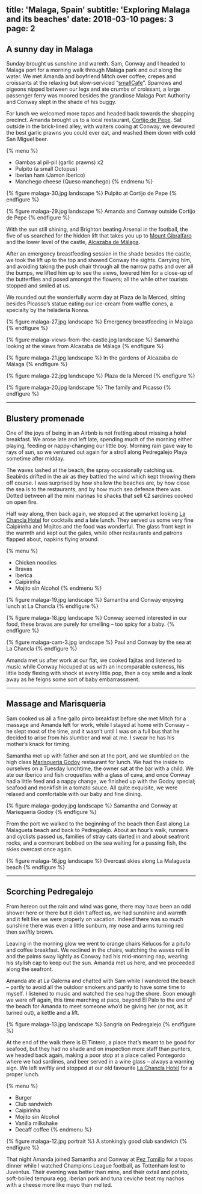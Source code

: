 title: 'Malaga, Spain'
subtitle: 'Exploring Malaga and its beaches'
date: 2018-03-10
pages: 3
page: 2
---

## A sunny day in Malaga

Sunday brought us sunshine and warmth. Sam, Conway and I headed to Malaga port for a morning walk through Malaga park and out along the water. We met Amanda and boyfriend Mitch over coffee, crepes and croissants at the relaxing but slow-serviced “[smallCafe](https://www.tripadvisor.co.uk/Restaurant_Review-g187438-d4077107-Reviews-Small_Cafe-Malaga_Costa_del_Sol_Province_of_Malaga_Andalucia.html)”. Sparrows and pigeons nipped between our legs and ate crumbs of croissant, a large passenger ferry was moored besides the grandiose Malaga Port Authority and Conway slept in the shade of his buggy.

For lunch we welcomed more tapas and headed back towards the shopping precinct. Amanda brought us to a local restaurant, [Cortijo de Pepe](https://www.cortijodepepe.com/). Sat outside in the brick-lined alley, with waiters cooing at Conway, we devoured the best garlic prawns you could ever eat, and washed them down with cold San Miguel beer.

{% menu %}
* Gambas al pil-pil (garlic prawns) x2
* Pulpito (a small Octopus)
* Iberian ham (Jamon iberico)
* Manchego cheese (Queso manchego)
{% endmenu %}

{% figure malaga-30.jpg landscape %}
Pulpito at Cortijo de Pepe
{% endfigure %}

{% figure malaga-29.jpg landscape %}
Amanda and Conway outside Cortijo de Pepe
{% endfigure %}

With the sun still shining, and Brighton beating Arsenal in the football, the five of us searched for the hidden lift that takes you up to [Mount Gibralfaro](https://en.wikipedia.org/wiki/Gibralfaro) and the lower level of the castle, [Alcazaba de Málaga](https://en.wikipedia.org/wiki/Alcazaba_of_M%C3%A1laga).

After an emergency breastfeeding session in the shade besides the castle, we took the lift up to the top and showed Conway the sights. Carrying him, and avoiding taking the push chair through all the narrow paths and over all the bumps, we lifted him up to see the views, lowered him for a close-up of the butterflies and posed amongst the flowers; all the while other tourists stopped and smiled at us.

We rounded out the wonderfully warm day at Plaza de la Merced, sitting besides Picasso’s statue eating our ice-cream from waffle cones, a specialty by the heladería Nonna.

{% figure malaga-27.jpg landscape %}
Emergency breastfeeding in Malaga
{% endfigure %}

{% figure malaga-views-from-the-castle.jpg landscape %}
Samantha looking at the views from Alcazaba de Málaga
{% endfigure %}

{% figure malaga-21.jpg landscape %}
In the gardens of Alcazaba de Málaga
{% endfigure %}

{% figure malaga-22.jpg landscape %}
Plaza de la Merced
{% endfigure %}

{% figure malaga-20.jpg landscape %}
The family and Picasso
{% endfigure %}

---

## Blustery promenade

One of the joys of being in an Airbnb is not fretting about missing a hotel breakfast. We arose late and left late, spending much of the morning either playing, feeding or nappy-changing our little boy. Morning rain gave way to rays of sun, so we ventured out again for a stroll along Pedregalejo Playa sometime after midday.

The waves lashed at the beach, the spray occasionally catching us. Seabirds drifted in the air as they battled the wind which kept throwing them off course. I was surprised by how shallow the beaches are, by how close the sea is to the restaurants, and by how much sea defence there was. Dotted between all the mini marinas lie shacks that sell €2 sardines cooked on open fire.

Half way along, then back again, we stopped at the upmarket looking [La Chancla Hotel](http://www.lachanclahotel.com/hotel-overview.html) for cocktails and a late lunch. They served us some very fine Caipirinha and Mojitos and the food was wonderful. The glass front kept in the warmth and kept out the gales, while other restaurants and patrons flapped about, napkins flying around.

{% menu %}
* Chicken noodles
* Bravas
* Iberica
* Caipirinha
* Mojito sin Alcohol
{% endmenu %}

{% figure malaga-19.jpg landscape %}
Samantha and Conway enjoying lunch at La Chancla
{% endfigure %}

{% figure malaga-18.jpg landscape %}
Conway seemed interested in our food, these bravas are purely for smelling – too spicy for a baby.
{% endfigure %}

{% figure malaga-cam-3.jpg landscape %}
Paul and Conway by the sea at La Chancla
{% endfigure %}

Amanda met us after work at our flat, we cooked fajitas and listened to music while Conway hiccuped at us with an incomparable cuteness, his little body flexing with shock at every little pop, then a coy smile and a look away as he feigns some sort of baby embarrassment.

---

## Massage and Marisqueria

Sam cooked us all a fine gallo pinto breakfast before she met Mitch for a massage and Amanda left for work, while I stayed at home with Conway – he slept most of the time, and it wasn't until I was on a full bus that he decided to arise from his slumber and wail at me. I swear he has his mother’s knack for timing.

Samantha met up with father and son at the port, and we stumbled on the high class [Marisqueria Godoy](http://www.marisqueriagodoy.com/) restaurant for lunch. We had the inside to ourselves on a Tuesday lunchtime, the owner sat at the bar with a child. We ate our iberico and fish croquettes with a glass of cava, and once Conway had a little feed and a nappy change, we finished up with the Godoy special; seafood and monkfish in a tomato sauce. All quite exquisite, we were relaxed and comfortable with our baby and fine dining.

{% figure malaga-godoy.jpg landscape %}
Samantha and Conway at Marisqueria Godoy
{% endfigure %}

From the port we walked to the beginning of the beach then East along La Malagueta beach and back to Pedregalejo. About an hour’s walk, runners and cyclists passed us, families of stray cats darted in and about seafront rocks, and a cormorant bobbed on the sea waiting for a passing fish, the skies overcast once again.

{% figure malaga-16.jpg landscape %}
Overcast skies along La Malagueta beach
{% endfigure %}

---

## Scorching Pedregalejo

From hereon out the rain and wind was gone, there may have been an odd shower here or there but it didn’t affect us, we had sunshine and warmth and it felt like we were properly on vacation. Indeed there was so much sunshine there was even a little sunburn, my nose and arms turning red then swiftly brown.

Leaving in the morning glow we went to orange chairs Kelucos for a pitufo and coffee breakfast. We reclined in the chairs, watching the waves roll in and the palms sway lightly as Conway had his mid-morning nap, wearing his stylish cap to keep out the sun. Amanda met us here, and we proceeded along the seafront.

Amanda ate at La Galerna and chatted with Sam while I wandered the beach – partly to avoid all the outdoor smokers and partly to have some time to myself. I listened to music and watched the sea hug the shore. Soon enough we were off again, this time marching at pace, beyond El Palo to the end of the beach for Amanda to meet someone who’d be giving her (or not, as it turned out), a kettle and a lift.

{% figure malaga-13.jpg landscape %}
Sangria on Pedregalejo
{% endfigure %}

At the end of the walk there is El Tintero, a place that’s meant to be good for seafood, but they had no shade and on inspection more staff than punters, we headed back again, making a poor stop at a place called Pontegordo where we had sardines, and beer served in a wine glass – always a warning sign. We left swiftly and stopped at our old favourite [La Chancla Hotel](http://www.lachanclahotel.com/hotel-overview.html) for a proper lunch.

{% menu %}
* Burger
* Club sandwich
* Caipirinha
* Mojito sin Alcohol
* Vanilla milkshake
* Decaff coffee
{% endmenu %}

{% figure malaga-12.jpg portrait %}
A stonkingly good club sandwich
{% endfigure %}

That night Amanda joined Samantha and Conway at [Pez Tomillo](https://www.tuhogarfueradecasa.com/en/pez-tomillo/) for a tapas dinner while I watched Champions League football, as Tottenham lost to Juventus. Their evening was better than mine, and their oxtail and potato, soft-boiled tempura egg, iberian pork and tuna ceviche beat my nachos with a cheese more like mayo than melted.
